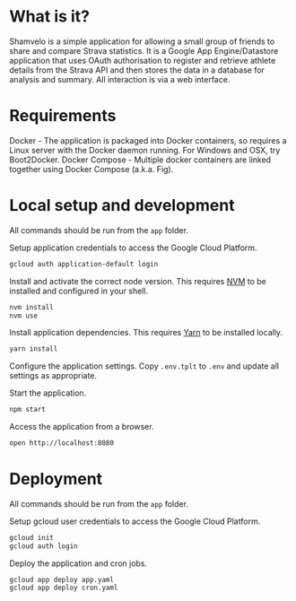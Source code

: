 # What is it?

Shamvelo is a simple application for allowing a small group of friends to share and compare Strava statistics.  It is a Google App Engine/Datastore application that uses OAuth authorisation to register and retrieve athlete details from the Strava API and then stores the data in a database for analysis and summary.  All interaction is via a web interface.

# Requirements

Docker - The application is packaged into Docker containers, so requires a Linux server with the Docker daemon running.  For Windows and OSX, try Boot2Docker.
Docker Compose - Multiple docker containers are linked together using Docker Compose (a.k.a. Fig).

# Local setup and development

All commands should be run from the `app` folder.

Setup application credentials to access the Google Cloud Platform.

```bash
gcloud auth application-default login
```

Install and activate the correct node version.  This requires [NVM](https://github.com/nvm-sh/nvm) to be installed and configured in your shell.

```bash
nvm install
nvm use
```

Install application dependencies.  This requires [Yarn](https://yarnpkg.com/) to be installed locally.

```bash
yarn install
```

Configure the application settings.  Copy `.env.tplt` to `.env` and update all settings as appropriate.

Start the application.

```bash
npm start
```

Access the application from a browser.

```bash
open http://localhost:8080
```

# Deployment

All commands should be run from the `app` folder.

Setup gcloud user credentials to access the Google Cloud Platform.

```bash
gcloud init
gcloud auth login
```

Deploy the application and cron jobs.

```
gcloud app deploy app.yaml
gcloud app deploy cron.yaml
```
